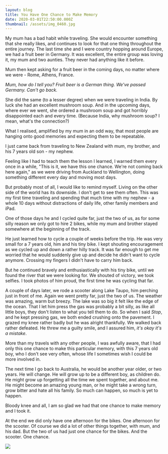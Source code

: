 ```yaml
---
layout: blog
title: You Have One Chance to Make Memory
date: 2020-03-01T22:50:00.000Z
thumbnail: /assets/img_0460.jpg
---
```

My mum has a bad habit while traveling. She would encounter something that she really likes, and continues to look for that one thing throughout the entire journey. The last time she and I were country hopping around Europe, we had a fruit beer in Germany. It was excellent, the entire group was loving it, my mum and two aunties. They never had anything like it before. 

Mum then kept asking for a fruit beer in the coming days, no matter where we were - Rome, Athens, France. 

_Mum, how do I tell you? Fruit beer is a German thing. We've passed Germany. Can't go back._

She did the same (to a lesser degree) when we were traveling in India. By luck she had an excellent mushroom soup. And in the upcoming days, where ever we went, she ordered a mushroom soup and got horribly disappointed each and every time. (Because India, why mushroom soup? I mean, what's the connection?)

What I realised, amplified by my mum in an odd way, that most people are hanging onto good memories and expecting them to be repeatable. 

I just came back from traveling to New Zealand with mum, my brother, and his 7 years old son - my nephew. 

Feeling like I had to teach them the lesson I learned, I warned them every once in a while, "This is it, we have this one chance. We're not coming back here again," as we were driving from Auckland to Wellington, doing something different every day and moving most days. 

But probably most of all, I would like to remind myself. Living on the other side of the world has its downside. I don't get to see them often. This was my first time traveling and spending that much time with my nephew - a whole 10 days without distractions of daily life, other family members and iPad. 

One of those days he and I cycled quite far, just the two of us, as for some silly reason we only got to hire 2 bikes, while my mum and brother stayed somewhere at the beginning of the track. 

He just learned how to cycle a couple of weeks before the trip. He was very small for a 7 years old, him and his tiny bike. I kept shouting encouragement as we cycled up and down a rather hilly track. It was far enough to get me worried that he would suddenly give up and decide he didn't want to cycle anymore. Crossing my fingers I didn't have to carry him back. 

But he continued bravely and enthusiastically with his tiny bike, until we found the river that we were looking for. We shouted of victory, we took selfies. I took photos of him proud, the first time he was cycling that far. 

A couple of days later, we rode a scooter along Lake Taupo, him perching just in front of me. Again we went pretty far, just the two of us. The weather was amazing, warm but breezy. The lake was so big it felt like the edge of the ocean. That I let him press the gas was probably a bit silly, as like all little boys, they don't listen to what you tell them to do. So when I said _Stop_, and he kept pressing gas, we both ended crushing onto the pavement. I grazed my knee rather badly but he was alright thankfully. We walked back rather defeated. He threw me a guilty smile, and I assured him, _it's okay it's a mistake_.

More than my travels with any other people, I was awfully aware, that I had only this one chance to make this particular memory, with this 7 years old boy, who I don't see very often, whose life I sometimes wish I could be more involved in. 

The next time I go back to Australia, he would be another year older, or two years. He will change. He will grow up to be a different boy, as children do. He might grow up forgetting all the time we spent together, and about me. He might become an amazing young man, or he might take a wrong turn, grow bitter and hate all his family. So much can happen, so much is yet to happen.

Bloody knee and all, I am so glad we had that one chance to make memory and I took it. 

At the end we did only have one afternoon for the bikes. One afternoon for the scooter. Of course we did a lot of other things together, with mum, and his dad. But the two of us had just one chance for the bikes. And the scooter. One chance.

![](/assets/img_0460.jpg)
